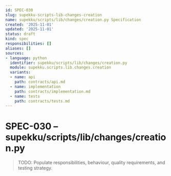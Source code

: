 ```yaml
---
id: SPEC-030
slug: supekku-scripts-lib-changes-creation
name: supekku/scripts/lib/changes/creation.py Specification
created: '2025-11-01'
updated: '2025-11-01'
status: draft
kind: spec
responsibilities: []
aliases: []
sources:
- language: python
  identifier: supekku/scripts/lib/changes/creation.py
  module: supekku.scripts.lib.changes.creation
  variants:
  - name: api
    path: contracts/api.md
  - name: implementation
    path: contracts/implementation.md
  - name: tests
    path: contracts/tests.md
---
```


# SPEC-030 – supekku/scripts/lib/changes/creation.py

> TODO: Populate responsibilities, behaviour, quality requirements, and testing strategy.

